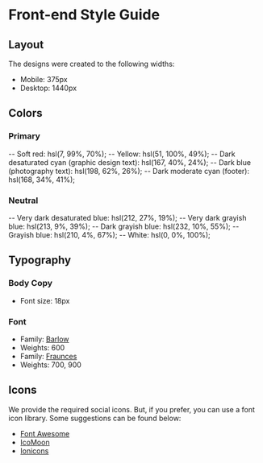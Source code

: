 # Front-end Style Guide

## Layout

The designs were created to the following widths:

- Mobile: 375px
- Desktop: 1440px

## Colors

### Primary

-- Soft red: hsl(7, 99%, 70%);
-- Yellow: hsl(51, 100%, 49%);
-- Dark desaturated cyan (graphic design text): hsl(167, 40%, 24%);
-- Dark blue (photography text): hsl(198, 62%, 26%);
-- Dark moderate cyan (footer): hsl(168, 34%, 41%);

### Neutral

-- Very dark desaturated blue: hsl(212, 27%, 19%);
-- Very dark grayish blue: hsl(213, 9%, 39%);
-- Dark grayish blue: hsl(232, 10%, 55%);
-- Grayish blue: hsl(210, 4%, 67%);
-- White: hsl(0, 0%, 100%);

## Typography

### Body Copy

- Font size: 18px

### Font

- Family: [Barlow](https://fonts.google.com/specimen/Barlow)
- Weights: 600
- Family: [Fraunces](https://fonts.google.com/specimen/Fraunces)
- Weights: 700, 900

## Icons

We provide the required social icons. But, if you prefer, you can use a font icon library. Some suggestions can be found below:

- [Font Awesome](https://fontawesome.com)
- [IcoMoon](https://icomoon.io)
- [Ionicons](https://ionicons.com)
